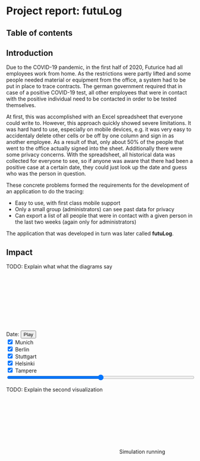 # Project report: futuLog

## Table of contents

<!-- toc -->

## Introduction

Due to the COVID-19 pandemic, in the first half of 2020, Futurice had all employees work from home. As the restrictions were partly lifted and some people needed material or equipment from the office, a system had to be put in place to trace contracts. The german government required that in case of a positive COVID-19 test, all other employees that were in contact with the positive individual need to be contacted in order to be tested themselves.

At first, this was accomplished with an Excel spreadsheet that everyone could write to. However, this approach quickly showed severe limitations. It was hard hard to use, especially on mobile devices, e.g. it was very easy to accidentaly delete other cells or be off by one column and sign in as another employee. As a result of that, only about 50% of the people that went to the office actually signed into the sheet. Additionally there were some privacy concerns. With the spreadsheet, all historical data was collected for everyone to see, so if anyone was aware that there had been a positive case at a certain date, they could just look up the date and guess who was the person in question.

These concrete problems formed the requirements for the development of an application to do the tracing:

- Easy to use, with first class mobile support
- Only a small group (administrators) can see past data for privacy
- Can export a list of all people that were in contact with a given person in the last two weeks (again only for administrators)

The application that was developed in turn was later called **futuLog**.

## Impact

TODO: Explain what what the diagrams say

<style>
#pairs_bars_date {
  width: 100%;
}
.bar {
  fill: steelblue;
}
</style>

<div>
  <svg id="pairs_bars"></svg>
  <div class="line">
    <label for="pairs_bars_date">Date: <span id="pairs_bars_value"></span></label>
    <button id="pairs_bars_play">Play</button>
    <div class="office">
      <input id="pairs_bars_Munich" type="checkbox" checked></input>
      <label for="pairs_bars_Munich">Munich</label>
    </div>
    <div class="office">
      <input id="pairs_bars_Berlin" type="checkbox" checked></input>
      <label for="pairs_bars_Berlin">Berlin</label>
    </div>
    <div class="office">
      <input id="pairs_bars_Stuttgart" type="checkbox" checked></input>
      <label for="pairs_bars_Stuttgart">Stuttgart</label>
    </div>
    <div class="office">
      <input id="pairs_bars_Helsinki" type="checkbox" checked></input>
      <label for="pairs_bars_Helsinki">Helsinki</label>
    </div>
    <div class="office">
      <input id="pairs_bars_Tampere" type="checkbox" checked></input>
      <label for="pairs_bars_Tampere">Tampere</label>
    </div>
  </div>
  <input id="pairs_bars_date" type="range"></input>
</div>

TODO: Explain the second visualization

<div>
  <svg id="force_graph"></svg>
  <span id="force_graph_text">Simulation running</span>
</div>
